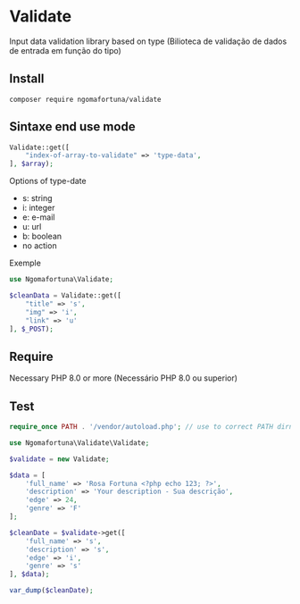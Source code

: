# Validate
Input data validation library based on type (Bilioteca de validação de dados de entrada em função do tipo)

## Install
```shell
composer require ngomafortuna/validate

```

## Sintaxe end use mode
```php
Validate::get([
    "index-of-array-to-validate" => 'type-data',
], $array);
```

Options of type-date
- s: string
- i: integer
- e: e-mail
- u: url
- b: boolean
- no action

Exemple
```php
use Ngomafortuna\Validate;

$cleanData = Validate::get([
    "title" => 's',
    "img" => 'i',	
    "link" => 'u'
], $_POST);

```

## Require
Necessary PHP 8.0 or more (Necessário PHP 8.0 ou superior)

## Test
```php
require_once PATH . '/vendor/autoload.php'; // use to correct PATH dirname(__FILE__, 2) 

use Ngomafortuna\Validate\Validate;

$validate = new Validate;

$data = [
    'full_name' => 'Rosa Fortuna <?php echo 123; ?>',
    'description' => 'Your description - Sua descrição',
    'edge' => 24,
    'genre' => 'F'
];

$cleanDate = $validate->get([
    'full_name' => 's',
    'description' => 's',
    'edge' => 'i',
    'genre' => 's'
], $data);

var_dump($cleanDate);

```

